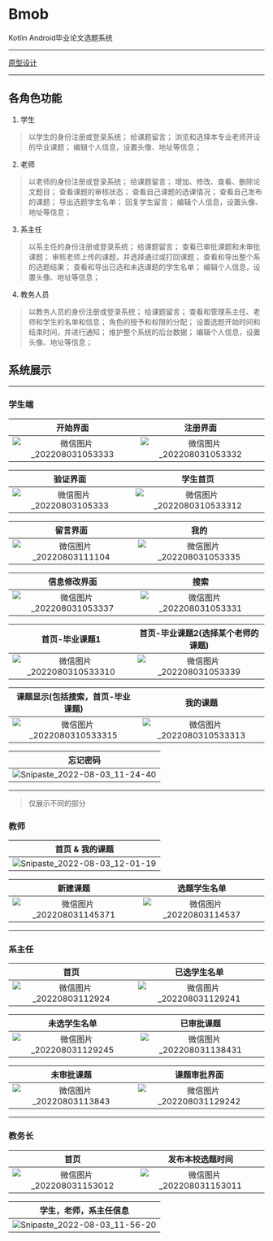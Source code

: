 # Bmob
Kotlin Android毕业论文选题系统
***
[原型设计](https://www.figma.com/file/7mbTLQGwteoSxKl2vGufES/Spare-UI-(Community)?node-id=0%3A1)

***
## 各角色功能
1. 学生
>	以学生的身份注册或登录系统；
>	给课题留言；
>	浏览和选择本专业老师开设的毕业课题；
>	编辑个人信息，设置头像、地址等信息；
2. 老师
>	以老师的身份注册或登录系统；
>	给课题留言；
>	增加、修改、查看、删除论文题目；
>	查看课题的审核状态；
>	查看自己课题的选课情况；
> 查看自己发布的课题；
>	导出选题学生名单；
>	回复学生留言；
>	编辑个人信息，设置头像、地址等信息；
3. 系主任
>	以系主任的身份注册或登录系统；
>	给课题留言；
>	查看已审批课题和未审批课题；
>	审核老师上传的课题，并选择通过或打回课题；
>	查看和导出整个系的选题结果；
>	查看和导出已选和未选课题的学生名单；
>	编辑个人信息，设置头像、地址等信息；
4. 教务人员
>	以教务人员的身份注册或登录系统；
>	给课题留言；
>	查看和管理系主任、老师和学生的名单和信息；
>	角色的授予和权限的分配；
>	设置选题开始时间和结束时间，并进行通知；
>	维护整个系统的后台数据；
>	编辑个人信息，设置头像、地址等信息；

## 系统展示
***
### 学生端
|                       开始界面                       |                         注册界面                         |
| :----------------------------------------------------------: | :----------------------------------------------------------: |
| ![微信图片_202208031053333](https://user-images.githubusercontent.com/72325667/182514631-8ffc9d3c-c39a-4cc5-a54c-973c181dd9c6.jpg) | ![微信图片_202208031053332](https://user-images.githubusercontent.com/72325667/182514873-f9990238-57ba-49ff-a000-e3c4deb602d8.jpg) |

|                       验证界面                       |                         学生首页                         |
| :----------------------------------------------------------: | :----------------------------------------------------------: |
| ![微信图片_20220803105333](https://user-images.githubusercontent.com/72325667/182514974-c8a148e4-230c-4085-921d-93b4173719d4.jpg) | ![微信图片_2022080310533312](https://user-images.githubusercontent.com/72325667/182515402-d3b86a31-aece-4ef9-a037-efbb075628a6.jpg) |

|                       留言界面                       |                         我的                         |
| :----------------------------------------------------------: | :----------------------------------------------------------: |
| ![微信图片_20220803111104](https://user-images.githubusercontent.com/72325667/182516010-968c7edf-6b94-4b47-9554-a1392e569c15.jpg) | ![微信图片_202208031053335](https://user-images.githubusercontent.com/72325667/182516100-8d4161a9-6691-4109-a794-b796fbb7fbfd.jpg) |


|                       信息修改界面                       |                         搜索                         |
| :----------------------------------------------------------: | :----------------------------------------------------------: |
| ![微信图片_202208031053337](https://user-images.githubusercontent.com/72325667/182516254-42e0a575-15d3-4ac6-8330-7d2e4425003d.jpg) | ![微信图片_202208031053331](https://user-images.githubusercontent.com/72325667/182516372-734c99b2-8078-47a5-8295-06da0578658c.jpg) |

|                       首页-毕业课题1                       |                         首页-毕业课题2(选择某个老师的课题)                          |
| :----------------------------------------------------------: | :----------------------------------------------------------: |
| ![微信图片_2022080310533310](https://user-images.githubusercontent.com/72325667/182516693-9eae12c2-4ac2-42ad-9a31-f2609ff8b447.jpg) | ![微信图片_202208031053339](https://user-images.githubusercontent.com/72325667/182516828-49d6eba4-f4db-4ac7-83b4-493115ec8697.jpg) |

|                       课题显示(包括搜索，首页-毕业课题)                       |                         我的课题                         |
| :----------------------------------------------------------: | :----------------------------------------------------------: |
| ![微信图片_2022080310533315](https://user-images.githubusercontent.com/72325667/182517014-8994c36b-7910-459c-8660-567d67ad947d.jpg) | ![微信图片_2022080310533313](https://user-images.githubusercontent.com/72325667/182517077-44b90b47-71cd-4036-a38f-c0e7a68461a1.jpg) |


|                       忘记密码                       |
| :----------------------------------------------------------: |
| ![Snipaste_2022-08-03_11-24-40](https://user-images.githubusercontent.com/72325667/182517452-30468981-5045-476f-81f8-e52dd14130a0.png) |

***
> 仅展示不同的部分
### 教师
|                       首页 & 我的课题                         |
| :----------------------------------------------------------: |
| ![Snipaste_2022-08-03_12-01-19](https://user-images.githubusercontent.com/72325667/182521451-e0a7501d-98ac-49c2-bf99-1b3e542c126d.png) |

|                       新建课题                       |                         选题学生名单                         |
| :----------------------------------------------------------: | :----------------------------------------------------------: |
| ![微信图片_202208031145371](https://user-images.githubusercontent.com/72325667/182519892-50277887-156b-42ba-aad2-85092dcf1ca3.jpg) | ![微信图片_20220803114537](https://user-images.githubusercontent.com/72325667/182519942-22ebac38-b564-472b-99c9-2522a9e45f53.jpg) |

***
### 系主任
|                       首页                       |                         已选学生名单                         |
| :----------------------------------------------------------: | :----------------------------------------------------------: |
| ![微信图片_20220803112924](https://user-images.githubusercontent.com/72325667/182518061-1c7e97a4-ca1d-4d66-b0c9-fb5b691d38cc.jpg) | ![微信图片_202208031129241](https://user-images.githubusercontent.com/72325667/182518124-64207b02-d66f-4da8-af4c-a95f5690544c.jpg) |

|                       未选学生名单                       |                         已审批课题                         |
| :----------------------------------------------------------: | :----------------------------------------------------------: |
| ![微信图片_202208031129245](https://user-images.githubusercontent.com/72325667/182518200-da232bcc-ece7-4df1-9d0a-bc0f69e3269c.jpg) | ![微信图片_202208031138431](https://user-images.githubusercontent.com/72325667/182518962-ace6ecd2-8653-4fc3-acb6-3c83abf7a9e3.jpg) |

|                       未审批课题                       |                         课题审批界面                         |
| :----------------------------------------------------------: | :----------------------------------------------------------: |
| ![微信图片_20220803113843](https://user-images.githubusercontent.com/72325667/182519004-5f218c19-c43c-4357-a4be-cdbcd3846e6b.jpg) | ![微信图片_202208031129242](https://user-images.githubusercontent.com/72325667/182519080-73e86cf6-acd9-4085-8129-f8d2e4675349.jpg) |

***
### 教务长
|                       首页                       |                         发布本校选题时间                         |
| :----------------------------------------------------------: | :----------------------------------------------------------: |
| ![微信图片_202208031153012](https://user-images.githubusercontent.com/72325667/182520634-16741b96-f163-49df-95b9-9efa958482b0.jpg) | ![微信图片_202208031153011](https://user-images.githubusercontent.com/72325667/182520661-a8fd47d0-388e-4584-9736-911d09eb4d10.jpg) |

|                       学生，老师，系主任信息                       |
| :----------------------------------------------------------: |
| ![Snipaste_2022-08-03_11-56-20](https://user-images.githubusercontent.com/72325667/182520968-27b1b58e-b23d-4c5a-bc0b-255bba16ca72.png) |



